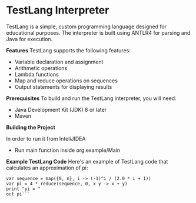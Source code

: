 # TestLang Interpreter
 
TestLang is a simple, custom programming language designed for educational purposes. The interpreter is built using ANTLR4 for parsing and Java for execution.

**Features**
TestLang supports the following features:

- Variable declaration and assignment
- Arithmetic operations
- Lambda functions
- Map and reduce operations on sequences
- Output statements for displaying results

**Prerequisites**
 To build and run the TestLang interpreter, you will need:

- Java Development Kit (JDK) 8 or later
- Maven

**Building the Project**

In order to run it from InteliJIDEA
- Run main function inside org.example/Main

**Example TestLang Code**
Here's an example of TestLang code that calculates an approximation of pi:
```var n = 500
var sequence = map({0, n}, i -> (-1)^i / (2.0 * i + 1))
var pi = 4 * reduce(sequence, 0, x y -> x + y)
print "pi = "
out pi```
